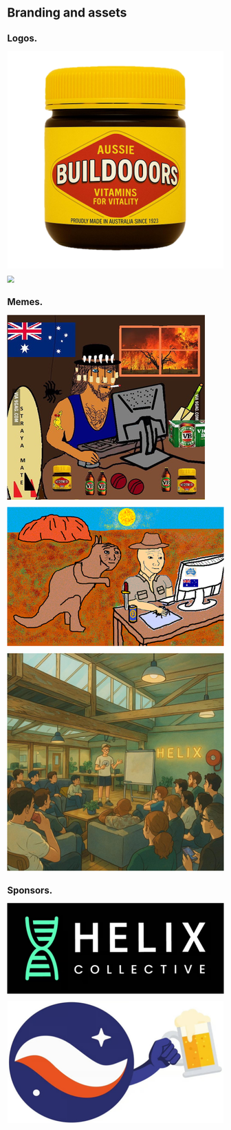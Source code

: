 Branding and assets
===================

## Logos.

![](./brand-logo-transparent-bg.png)

![](./events-logo.jpg)

## Memes.

![](./meme-boganlol-2.png)

![](./meme-uluru.png)

![](./meme-ghibli-helix.jpg)

## Sponsors.

![](./sponsor-helix-xo.jpg)

![](./sponsor-starknet-xo.jpg)



